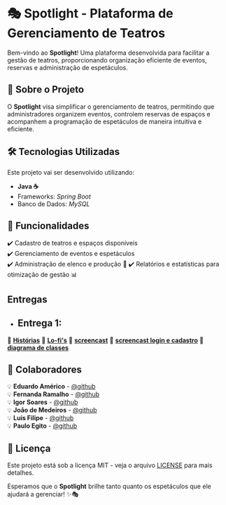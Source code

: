 # 🎭 Spotlight - Plataforma de Gerenciamento de Teatros

Bem-vindo ao **Spotlight**! Uma plataforma desenvolvida para facilitar a gestão de teatros, proporcionando organização eficiente de eventos, reservas e administração de espetáculos.

## 🚀 Sobre o Projeto
O **Spotlight** visa simplificar o gerenciamento de teatros, permitindo que administradores organizem eventos, controlem reservas de espaços e acompanhem a programação de espetáculos de maneira intuitiva e eficiente.

## 🛠 Tecnologias Utilizadas
Este projeto vai ser desenvolvido utilizando:
- **Java ☕**
- Frameworks: *Spring Boot*
- Banco de Dados: *MySQL*

## 📌 Funcionalidades
✔️ Cadastro de teatros e espaços disponíveis  
✔️ Gerenciamento de eventos e espetáculos    
✔️ Administração de elenco e produção 👥
✔️ Relatórios e estatísticas para otimização de gestão 📊 

## Entregas
- ## Entrega 1:
📜 [**Histórias**](https://docs.google.com/document/d/1PzrIdtrJERcJetYCJ_r6rDhxUMrsDcpiqiyTjrJwEcs/edit?usp=sharing)
📸 [**Lo-fi's**](https://drive.google.com/file/d/1EMd6lf0au7WKsCR9rRodCiv2ksGIRFrV/view?usp=drive_link)
📼 [**screencast**](https://youtu.be/3_AtGtOFGvI)
📼 [**screencast login e cadastro**](https://youtu.be/sf2zr7eD9bw)
📜 [**diagrama de classes**](https://lucid.app/lucidchart/44b36d4f-4ee0-4e8d-9622-cd1fe7b8f858/edit?viewport_loc=-4101%2C-2353%2C18714%2C9122%2CHWEp-vi-RSFO&invitationId=inv_2318a3a3-fe3d-4494-ba46-00623d53f94f)

## 👥 Colaboradores
💡 **Eduardo Américo** - [@github](https://github.com/EduardoAmericoo)  
💡 **Fernanda Ramalho** - [@github](https://github.com/fernandaramalhob)  
💡 **Igor Soares** - [@github](https://github.com/IgorSoaresss)  
💡 **João de Medeiros** - [@github](https://github.com/joca-000)  
💡 **Luis Filipe** - [@github](https://github.com/LFilipeTeles)  
💡 **Paulo Egito** - [@github](https://github.com/pauloheis)  

## 📜 Licença
Este projeto está sob a licença MIT - veja o arquivo [LICENSE](LICENSE) para mais detalhes.

Esperamos que o **Spotlight** brilhe tanto quanto os espetáculos que ele ajudará a gerenciar! ✨🎭

